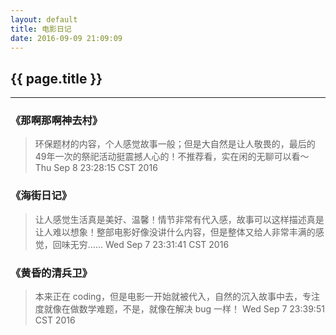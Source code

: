 ```yaml
---
layout: default
title: 电影日记
date: 2016-09-09 21:09:09
---
```

## {{ page.title }}
 
*****

### 《那啊那啊神去村》
> 环保题材的内容，个人感觉故事一般；但是大自然是让人敬畏的，最后的49年一次的祭祀活动挺震撼人心的！不推荐看，实在闲的无聊可以看～ Thu Sep  8 23:28:15 CST 2016

### 《海街日记》
> 让人感觉生活真是美好、温馨！情节非常有代入感，故事可以这样描述真是让人难以想象！整部电影好像没讲什么内容，但是整体又给人非常丰满的感觉，回味无穷…… Wed Sep  7 23:31:41 CST 2016

### 《黄昏的清兵卫》
> 本来正在 coding，但是电影一开始就被代入，自然的沉入故事中去，专注度就像在做数学难题，不是，就像在解决 bug 一样！ Wed Sep  7 23:39:51 CST 2016
